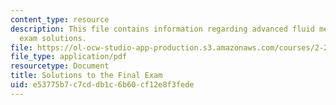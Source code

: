 ```yaml
---
content_type: resource
description: This file contains information regarding advanced fluid mechanics, final
  exam solutions.
file: https://ol-ocw-studio-app-production.s3.amazonaws.com/courses/2-25-advanced-fluid-mechanics-fall-2013/e53775b7c7cddb1c6b60cf12e8f3fede_MIT2_25F13_SolFinalExam.pdf
file_type: application/pdf
resourcetype: Document
title: Solutions to the Final Exam
uid: e53775b7-c7cd-db1c-6b60-cf12e8f3fede
---
```

